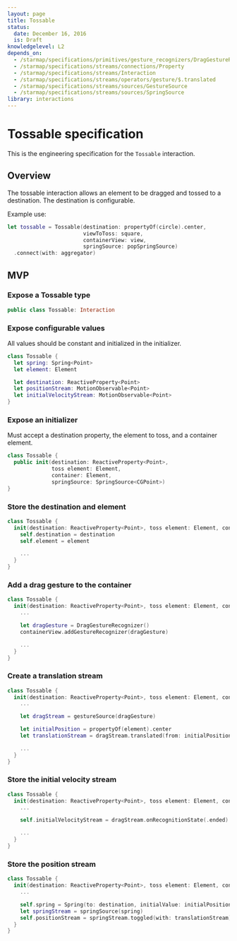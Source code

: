 ```yaml
---
layout: page
title: Tossable
status:
  date: December 16, 2016
  is: Draft
knowledgelevel: L2
depends_on:
  - /starmap/specifications/primitives/gesture_recognizers/DragGestureRecognizer
  - /starmap/specifications/streams/connections/Property
  - /starmap/specifications/streams/Interaction
  - /starmap/specifications/streams/operators/gesture/$.translated
  - /starmap/specifications/streams/sources/GestureSource
  - /starmap/specifications/streams/sources/SpringSource
library: interactions
---
```


# Tossable specification

This is the engineering specification for the `Tossable` interaction.

## Overview

The tossable interaction allows an element to be dragged and tossed to a destination. The
destination is configurable.

Example use:

```swift
let tossable = Tossable(destination: propertyOf(circle).center,
                        viewToToss: square,
                        containerView: view,
                        springSource: popSpringSource)
  .connect(with: aggregator)
```

## MVP

### Expose a Tossable type

```swift
public class Tossable: Interaction
```

### Expose configurable values

All values should be constant and initialized in the initializer.

```swift
class Tossable {
  let spring: Spring<Point>
  let element: Element

  let destination: ReactiveProperty<Point>
  let positionStream: MotionObservable<Point>
  let initialVelocityStream: MotionObservable<Point>
}
```

### Expose an initializer

Must accept a destination property, the element to toss, and a container element.

```swift
class Tossable {
  public init(destination: ReactiveProperty<Point>,
              toss element: Element,
              container: Element,
              springSource: SpringSource<CGPoint>)
}
```

### Store the destination and element

```swift
class Tossable {
  init(destination: ReactiveProperty<Point>, toss element: Element, container: Element, springSource: SpringSource<Point>) {
    self.destination = destination
    self.element = element

    ...
  }
}
```

### Add a drag gesture to the container

```swift
class Tossable {
  init(destination: ReactiveProperty<Point>, toss element: Element, container: Element, springSource: SpringSource<Point>) {
    ...

    let dragGesture = DragGestureRecognizer()
    containerView.addGestureRecognizer(dragGesture)

    ...
  }
}
```

### Create a translation stream

```swift
class Tossable {
  init(destination: ReactiveProperty<Point>, toss element: Element, container: Element, springSource: SpringSource<Point>) {
    ...

    let dragStream = gestureSource(dragGesture)

    let initialPosition = propertyOf(element).center
    let translationStream = dragStream.translated(from: initialPosition, in: container)

    ...
  }
}
```

### Store the initial velocity stream

```swift
class Tossable {
  init(destination: ReactiveProperty<Point>, toss element: Element, container: Element, springSource: SpringSource<Point>) {
    ...

    self.initialVelocityStream = dragStream.onRecognitionState(.ended).velocity(in: container)

    ...
  }
}
```

### Store the position stream

```swift
class Tossable {
  init(destination: ReactiveProperty<Point>, toss element: Element, container: Element, springSource: SpringSource<Point>) {
    ...

    self.spring = Spring(to: destination, initialValue: initialPosition, threshold: 1)
    let springStream = springSource(spring)
    self.positionStream = springStream.toggled(with: translationStream)
  }
}
```
